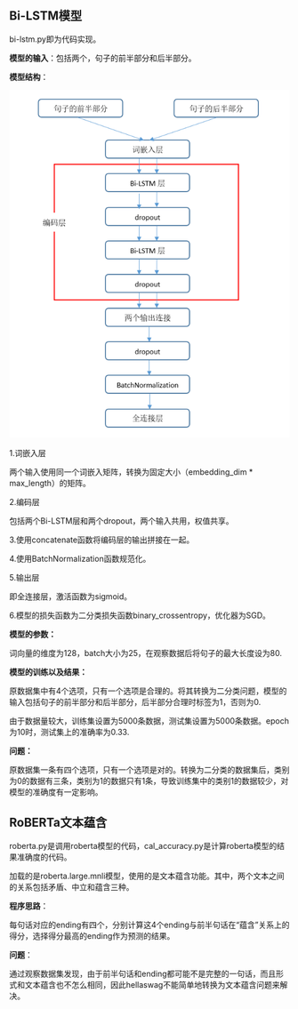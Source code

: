 ## Bi-LSTM模型

bi-lstm.py即为代码实现。

**模型的输入**：包括两个，句子的前半部分和后半部分。

**模型结构**：

<img src="README.assets/p1.PNG" alt="p1" style="zoom: 80%;" />

1.词嵌入层

两个输入使用同一个词嵌入矩阵，转换为固定大小（embedding_dim * max_length）的矩阵。

2.编码层

包括两个Bi-LSTM层和两个dropout，两个输入共用，权值共享。

3.使用concatenate函数将编码层的输出拼接在一起。

4.使用BatchNormalization函数规范化。

5.输出层

即全连接层，激活函数为sigmoid。

6.模型的损失函数为二分类损失函数binary_crossentropy，优化器为SGD。

**模型的参数：**

词向量的维度为128，batch大小为25，在观察数据后将句子的最大长度设为80.

**模型的训练以及结果：**

原数据集中有4个选项，只有一个选项是合理的。将其转换为二分类问题，模型的输入包括句子的前半部分和后半部分，后半部分合理时标签为1，否则为0.

由于数据量较大，训练集设置为5000条数据，测试集设置为5000条数据。epoch为10时，测试集上的准确率为0.33.

**问题：**

原数据集一条有四个选项，只有一个选项是对的。转换为二分类的数据集后，类别为0的数据有三条，类别为1的数据只有1条，导致训练集中的类别1的数据较少，对模型的准确度有一定影响。



## RoBERTa文本蕴含

roberta.py是调用roberta模型的代码，cal_accuracy.py是计算roberta模型的结果准确度的代码。

加载的是roberta.large.mnli模型，使用的是文本蕴含功能。其中，两个文本之间的关系包括矛盾、中立和蕴含三种。

**程序思路**：

每句话对应的ending有四个，分别计算这4个ending与前半句话在“蕴含”关系上的得分，选择得分最高的ending作为预测的结果。

**问题**：

通过观察数据集发现，由于前半句话和ending都可能不是完整的一句话，而且形式和文本蕴含也不怎么相同，因此hellaswag不能简单地转换为文本蕴含问题来解决。